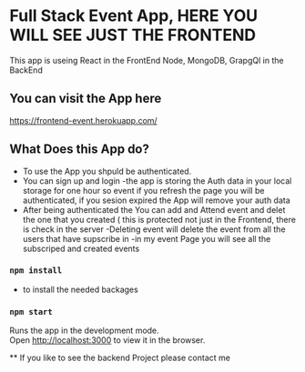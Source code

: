 
# Full Stack Event App, HERE YOU WILL SEE JUST THE FRONTEND 

This app is useing React in the FrontEnd
Node, MongoDB, GrapgQl in the BackEnd

## You can visit the App here 
https://frontend-event.herokuapp.com/

## What Does this App do?
  - To use the App you shpuld be authenticated.
  - You can sign up and login 
  -the app is storing the Auth data in your local storage for one hour so event if you refresh the page you will be authenticated, if you sesion expired the App will remove your auth data
  - After being authenticated the You can add and Attend event and delet the one that you created ( this is protected not just in the Frontend, there is check in the server
  -Deleting event will delete the event from all the users that have supscribe in
  -in my event Page you will see all the subscriped and created events
  


### `npm install`
 * to install the needed backages

### `npm start`

Runs the app in the development mode.<br>
Open [http://localhost:3000](http://localhost:3000) to view it in the browser.



** If you like to see the backend Project please contact me
